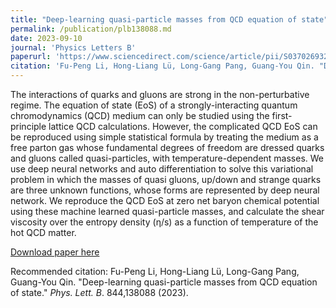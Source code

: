 ```yaml
---
title: "Deep-learning quasi-particle masses from QCD equation of state"
permalink: /publication/plb138088.md
date: 2023-09-10
journal: 'Physics Letters B'
paperurl: 'https://www.sciencedirect.com/science/article/pii/S0370269323004227'
citation: 'Fu-Peng Li, Hong-Liang Lü, Long-Gang Pang, Guang-You Qin. "Deep-learning quasi-particle masses from QCD equation of state." Phys. Lett. B. 844,138088 (2023).'
---
```

The interactions of quarks and gluons are strong in the non-perturbative regime. The equation of state (EoS) of a strongly-interacting quantum chromodynamics (QCD) medium can only be studied using the first-principle lattice QCD calculations. However, the complicated QCD EoS can be reproduced using simple statistical formula by treating the medium as a free parton gas whose fundamental degrees of freedom are dressed quarks and gluons called quasi-particles, with temperature-dependent masses. We use deep neural networks and auto differentiation to solve this variational problem in which the masses of quasi gluons, up/down and strange quarks are three unknown functions, whose forms are represented by deep neural network. We reproduce the QCD EoS at zero net baryon chemical potential using these machine learned quasi-particle masses, and calculate the shear viscosity over the entropy density (η/s) as a function of temperature of the hot QCD matter.

[Download paper here](https://doi.org/10.1016/j.physletb.2023.138088)

Recommended citation: Fu-Peng Li, Hong-Liang Lü, Long-Gang Pang, Guang-You Qin. "Deep-learning quasi-particle masses from QCD equation of state." <i>Phys. Lett. B</i>. 844,138088 (2023).
